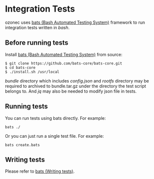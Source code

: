 # Integration Tests

ozonec uses [bats (Bash Automated Testing System)](https://github.com/bats-core/bats-core) framework to run
integration tests written in *bash*.

## Before running tests

Install [bats (Bash Automated Testing System)](https://github.com/bats-core/bats-core#installing-bats-from-source) from source:
```
$ git clone https://github.com/bats-core/bats-core.git
$ cd bats-core
$ ./install.sh /usr/local
```

*bundle* directory which includes *config.json* and *rootfs* directory may be required to archived to bundle.tar.gz under the directory the test script belongs to. And *jq* may also be needed to modify json file in tests.

## Running tests

You can run tests using bats directly. For example:
```
bats ./
```
Or you can just run a single test file. For example:
```
bats create.bats
```

## Writing tests

Please refer to [bats (Writing tests)](https://bats-core.readthedocs.io/en/stable/writing-tests.html).